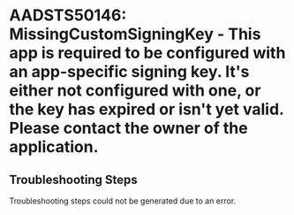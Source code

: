 # AADSTS50146: MissingCustomSigningKey - This app is required to be configured with an app-specific signing key. It's either not configured with one, or the key has expired or isn't yet valid. Please contact the owner of the application.


## Troubleshooting Steps
Troubleshooting steps could not be generated due to an error.